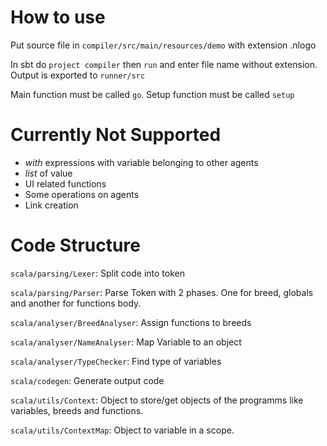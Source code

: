 # How to use
Put source file in `compiler/src/main/resources/demo` with extension .nlogo

In sbt do `project compiler` then `run` and enter file name without extension. Output is exported to `runner/src`

Main function must be called `go`. Setup function must be called `setup`

# Currently Not Supported
- _with_ expressions with variable belonging to other agents
- _list_ of value
- UI related functions
- Some operations on agents
- Link creation

# Code Structure
`scala/parsing/Lexer`: Split code into token

`scala/parsing/Parser`: Parse Token with 2 phases. One for breed, globals and another for functions body.

`scala/analyser/BreedAnalyser`: Assign functions to breeds

`scala/analyser/NameAnalyser`: Map Variable to an object

`scala/analyser/TypeChecker`: Find type of variables

`scala/codegen`: Generate output code


`scala/utils/Context`: Object to store/get objects of the programms like variables, breeds and functions.

`scala/utils/ContextMap`: Object to variable in a scope.
